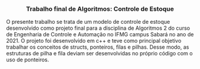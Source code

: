 <a name="readme-top"></a>

<h3 align="center">Trabalho final de Algoritmos: Controle de Estoque </h3>

  <p align="lefttoright">
    O presente trabalho se trata de um modelo de controle de estoque desenvolvido como projeto final para a disciplina de Algoritmos 2 do curso de Engenharia de Controle e Automação no IFMG campus Sabará no ano de 2021. 
    O projeto foi desenvolvido em c++ e teve como principal objetivo trabalhar os conceitos de structs, ponteiros, filas e pilhas. 
    Desse modo, as estruturas de pilha e fila deviam ser desenvolvidas no próprio código com o uso de ponteiros.
  </p>
</div>
